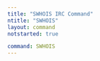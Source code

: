 ```yaml
---
title: "SWHOIS IRC Command"
ntitle: "SWHOIS"
layout: command
notstarted: true

command: SWHOIS
---
```

